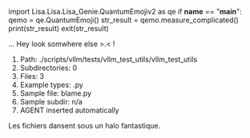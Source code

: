
import Lisa.Lisa.Lisa_Genie.QuantumEmojiv2 as qe
if __name__ == "__main__":
  qemo = qe.QuantumEmoji()
  str_result = qemo.measure_complicated()
  print(str_result)
  exit(str_result)

... Hey look somwhere else >.< !

1. Path: ./scripts/vllm/tests/vllm_test_utils/vllm_test_utils
2. Subdirectories: 0
3. Files: 3
4. Example types: .py
5. Sample file: blame.py
6. Sample subdir: n/a
7. AGENT inserted automatically

Les fichiers dansent sous un halo fantastique.
